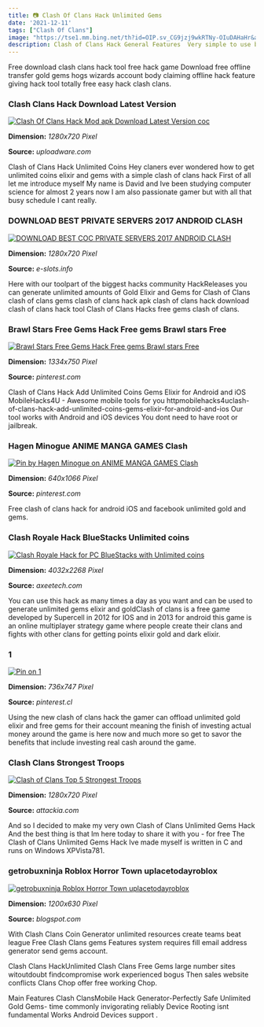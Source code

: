 ```yaml
---
title: 📷 Clash Of Clans Hack Unlimited Gems
date: '2021-12-11'
tags: ["Clash Of Clans"]
image: "https://tse1.mm.bing.net/th?id=OIP.sv_CG9jzj9wkRTNy-OIuDAHaHr&amp;pid=15.1"
description: Clash of Clans Hack General Features  Very simple to use by anyone and it has a very user friendly interface  wHOLE PROCCESS IS ENCRYPTED You will never get 
---
```




Free download clash clans hack tool free hack game Download free offline transfer gold gems hogs wizards account body claiming offline hack feature giving hack tool totally free easy hack clash clans.



### Clash Clans Hack Download Latest Version 

[![Clash Of Clans Hack Mod apk Download Latest Version coc ](https://uploadware.com/wp-content/uploads/2020/05/clash-of-clans-hack-mod-apk-download-latest-version-coc-private-server-download-latest-version.jpg)](https://uploadware.com/wp-content/uploads/2020/05/clash-of-clans-hack-mod-apk-download-latest-version-coc-private-server-download-latest-version.jpg)


**Dimension:** _1280x720 Pixel_ 

**Source:** _uploadware.com_ 


Clash of Clans Hack Unlimited Coins Hey claners ever wondered how to get unlimited coins elixir and gems with a simple clash of clans hack First of all let me introduce myself My name is David and Ive been studying computer science for almost 2 years now I am also passionate gamer but with all that busy schedule I cant really.


### DOWNLOAD BEST PRIVATE SERVERS 2017 ANDROID CLASH 

[![DOWNLOAD BEST COC PRIVATE SERVERS 2017 ANDROID  CLASH ](https://www.e-slots.info/wp-content/uploads/2017/07/DOWNLOAD-BEST-COC-PRIVATE-SERVERS-2017-ANDROID-CLASH-OF-CLANS-UNLIMITED-TROOPSGEMSHEROES-..jpg)](https://www.e-slots.info/wp-content/uploads/2017/07/DOWNLOAD-BEST-COC-PRIVATE-SERVERS-2017-ANDROID-CLASH-OF-CLANS-UNLIMITED-TROOPSGEMSHEROES-..jpg)


**Dimension:** _1280x720 Pixel_ 

**Source:** _e-slots.info_ 


Here with our toolpart of the biggest hacks community HackReleases you can generate unlimited amounts of Gold Elixir and Gems for Clash of Clans clash of clans gems clash of clans hack apk clash of clans hack download clash of clans hack tool Clash of Clans Hacks free gems clash of clans.


### Brawl Stars Free Gems Hack Free gems Brawl stars Free 

[![Brawl Stars Free Gems Hack  Free gems Brawl stars Free ](https://i.pinimg.com/originals/ea/37/cd/ea37cd3454b39be1bba4259aacbea941.jpg)](https://i.pinimg.com/originals/ea/37/cd/ea37cd3454b39be1bba4259aacbea941.jpg)


**Dimension:** _1334x750 Pixel_ 

**Source:** _pinterest.com_ 


Clash of Clans Hack Add Unlimited Coins Gems Elixir for Android and iOS MobileHacks4U - Awesome mobile tools for you httpmobilehacks4uclash-of-clans-hack-add-unlimited-coins-gems-elixir-for-android-and-ios Our tool works with Android and iOS devices You dont need to have root or jailbreak.


###  Hagen Minogue ANIME MANGA GAMES Clash 

[![Pin by Hagen Minogue on ANIME  MANGA  GAMES  Clash ](https://i.pinimg.com/originals/02/91/38/02913857aa63d8090fc33c272a7fbf52.jpg)](https://i.pinimg.com/originals/02/91/38/02913857aa63d8090fc33c272a7fbf52.jpg)


**Dimension:** _640x1066 Pixel_ 

**Source:** _pinterest.com_ 


Free clash of clans hack for android iOS and facebook unlimited gold and gems.


### Clash Royale Hack BlueStacks Unlimited coins 

[![Clash Royale Hack for PC BlueStacks with Unlimited coins ](https://i0.wp.com/axeetech.com/wp-content/uploads/2017/09/BlueStack-Clash-Royale-Hack-Unlimited-Coins-Gems-2.jpg?ssl=1)](https://i0.wp.com/axeetech.com/wp-content/uploads/2017/09/BlueStack-Clash-Royale-Hack-Unlimited-Coins-Gems-2.jpg?ssl=1)


**Dimension:** _4032x2268 Pixel_ 

**Source:** _axeetech.com_ 


You can use this hack as many times a day as you want and can be used to generate unlimited gems elixir and goldClash of clans is a free game developed by Supercell in 2012 for IOS and in 2013 for android this game is an online multiplayer strategy game where people create their clans and fights with other clans for getting points elixir gold and dark elixir.


###  1

[![Pin on 1](https://i.pinimg.com/736x/f4/a9/84/f4a984e92b508151b555330221e49ce9--clash-royale-personajes-game-coc.jpg)](https://i.pinimg.com/736x/f4/a9/84/f4a984e92b508151b555330221e49ce9--clash-royale-personajes-game-coc.jpg)


**Dimension:** _736x747 Pixel_ 

**Source:** _pinterest.cl_ 


Using the new clash of clans hack the gamer can offload unlimited gold elixir and free gems for their account meaning the finish of investing actual money around the game is here now and much more so get to savor the benefits that include investing real cash around the game.


### Clash Clans Strongest Troops

[![Clash of Clans Top 5 Strongest Troops](https://attackia.com/wp-content/uploads/2016/09/Clash-of-Clans-Top-5-Strongest-Troops.jpg)](https://attackia.com/wp-content/uploads/2016/09/Clash-of-Clans-Top-5-Strongest-Troops.jpg)


**Dimension:** _1280x720 Pixel_ 

**Source:** _attackia.com_ 


And so I decided to make my very own Clash of Clans Unlimited Gems Hack And the best thing is that Im here today to share it with you - for free The Clash of Clans Unlimited Gems Hack Ive made myself is written in C and runs on Windows XPVista781.


### getrobuxninja Roblox Horror Town uplacetodayroblox 

[![getrobuxninja Roblox Horror Town  uplacetodayroblox ](https://lh5.googleusercontent.com/proxy/gKdiaa_d3AeDAU2zPX6mciBCyUqnYjGk_ThM4pBVKP1H75mLOcRSpXAKP99gNuIw2d3qTIzUy5ADg4Zdtg4Yy16FVJSYed0M=w1200-h630-pd)](https://lh5.googleusercontent.com/proxy/gKdiaa_d3AeDAU2zPX6mciBCyUqnYjGk_ThM4pBVKP1H75mLOcRSpXAKP99gNuIw2d3qTIzUy5ADg4Zdtg4Yy16FVJSYed0M=w1200-h630-pd)


**Dimension:** _1200x630 Pixel_ 

**Source:** _blogspot.com_ 



With Clash Clans Coin Generator unlimited resources create teams beat league Free Clash Clans gems Features system requires fill email address generator send gems account.


Clash Clans HackUnlimited Clash Clans Free Gems large number sites witoutdoubt findcompromise work experienced bogus Then sales website conflicts Clans Chop offer free working Chop.


Main Features Clash ClansMobile Hack Generator-Perfectly Safe Unlimited Gold Gems- time commonly invigorating reliably Device Rooting isnt fundamental Works Android Devices support .




